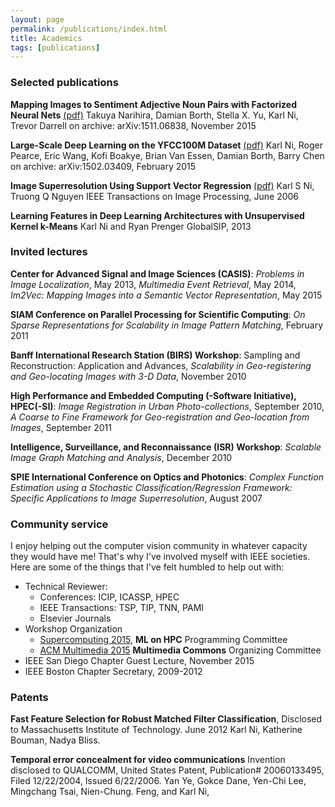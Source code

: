 ```yaml
---
layout: page
permalink: /publications/index.html
title: Academics
tags: [publications]
---
```


### Selected publications

**Mapping Images to Sentiment Adjective Noun Pairs with Factorized Neural Nets**  [(pdf)](http://arxiv.org/pdf/1511.06838v1)
Takuya Narihira, Damian Borth, Stella X. Yu, Karl Ni, Trevor Darrell
on archive: arXiv:1511.06838, November 2015

**Large-Scale Deep Learning on the YFCC100M Dataset** [(pdf)](http://arxiv.org/abs/1502.03409)
Karl Ni, Roger Pearce, Eric Wang, Kofi Boakye, Brian Van Essen, Damian Borth, Barry Chen
on archive: arXiv:1502.03409, February 2015

**Image Superresolution Using Support Vector Regression** [(pdf)](http://www.znu.ac.ir/data/members/fazli_saeid/DIP/Paper/ISSUE6/04200763.pdf)
Karl S Ni, Truong Q Nguyen
IEEE Transactions on Image Processing, June 2006

**Learning Features in Deep Learning Architectures with Unsupervised Kernel k-Means** 
Karl Ni and Ryan Prenger
GlobalSIP, 2013


### Invited lectures

**Center for Advanced Signal and Image Sciences (CASIS)**:
*Problems in Image Localization*, May 2013, 
*Multimedia Event Retrieval*, May 2014, 
*Im2Vec: Mapping Images into a Semantic Vector Representation*, May 2015

**SIAM Conference on Parallel Processing for Scientific Computing**: 
*On Sparse Representations for Scalability in Image Pattern Matching*, February 2011

**Banff International Research Station (BIRS) Workshop**: 
Sampling and Reconstruction: Application and Advances, 
*Scalability in Geo-registering and Geo-locating Images with 3-D Data*, November 2010

**High Performance and Embedded Computing (-Software Initiative), HPEC(-SI)**: 
*Image Registration in Urban Photo-collections*, September 2010, 
*A Coarse to Fine Framework for Geo-registration and Geo-location from Images*, September 2011

**Intelligence, Surveillance, and Reconnaissance (ISR) Workshop**: 
*Scalable Image Graph Matching and Analysis*, December 2010

**SPIE International Conference on Optics and Photonics**: 
*Complex Function Estimation using a Stochastic Classification/Regression Framework: Specific Applications to Image Superresolution*, August 2007


### Community service

I enjoy helping out the computer vision community in whatever capacity they would have me! That's why I've involved myself with IEEE societies. Here are some of the things that I've felt humbled to help out with:

* Technical Reviewer: 
	* Conferences: ICIP, ICASSP, HPEC
	* IEEE Transactions: TSP, TIP, TNN, PAMI
	* Elsevier Journals
* Workshop Organization
	* [Supercomputing 2015](http://ornlcda.github.io/MLHPC2015/programcommittee.html), **ML on HPC** Programming Committee
	* [ACM Multimedia 2015](http://www.mmcommons.org/instigators) **Multimedia Commons** Organizing Committee
* IEEE San Diego Chapter Guest Lecture, November 2015
* IEEE Boston Chapter Secretary, 2009-2012

### Patents

**Fast Feature Selection for Robust Matched Filter Classification**, 
Disclosed to Massachusetts Institute of Technology. June 2012
Karl Ni, Katherine Bouman, Nadya Bliss. 

**Temporal error concealment for video communications**
Invention disclosed to QUALCOMM, United States Patent, Publication# 20060133495, Filed 12/22/2004, Issued 6/22/2006.
Yan Ye, Gokce Dane, Yen-Chi Lee, Mingchang Tsai, Nien-Chung. Feng, and Karl Ni, 

